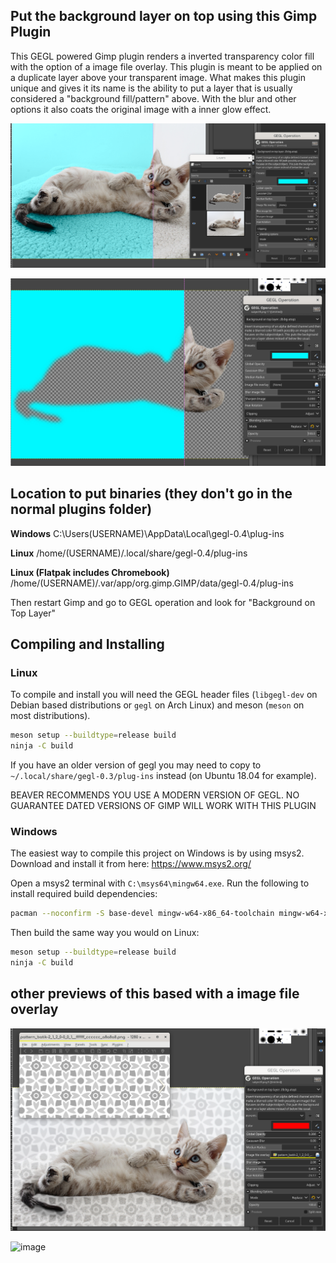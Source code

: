 ## Put the background layer on top using this Gimp Plugin
This GEGL powered Gimp plugin renders a inverted transparency color fill with the option of a image file overlay. This plugin is meant to be applied on a duplicate layer above your transparent image. What makes this plugin unique and gives it its name  is the ability to put a layer that is usually considered a "background fill/pattern" above. With the blur and other options it also coats the original image with a inner glow effect. 

![image preview](/previews/focus_applying_on_removed_background.png)

![image preview](/previews/focus_layer_above.png)

## Location to put binaries (they don't go in the normal plugins folder)

**Windows**
 C:\Users\(USERNAME)\AppData\Local\gegl-0.4\plug-ins
 
**Linux**
 /home/(USERNAME)/.local/share/gegl-0.4/plug-ins
 
**Linux (Flatpak includes Chromebook)**
/home/(USERNAME)/.var/app/org.gimp.GIMP/data/gegl-0.4/plug-ins

Then restart Gimp and go to GEGL operation and look for "Background on Top Layer"

## Compiling and Installing

### Linux

To compile and install you will need the GEGL header files (`libgegl-dev` on
Debian based distributions or `gegl` on Arch Linux) and meson (`meson` on
most distributions).

```bash
meson setup --buildtype=release build
ninja -C build

```

If you have an older version of gegl you may need to copy to `~/.local/share/gegl-0.3/plug-ins`
instead (on Ubuntu 18.04 for example).

BEAVER RECOMMENDS YOU USE A MODERN VERSION OF GEGL. NO GUARANTEE DATED VERSIONS OF GIMP WILL WORK WITH THIS PLUGIN 

### Windows

The easiest way to compile this project on Windows is by using msys2.  Download
and install it from here: https://www.msys2.org/

Open a msys2 terminal with `C:\msys64\mingw64.exe`.  Run the following to
install required build dependencies:

```bash
pacman --noconfirm -S base-devel mingw-w64-x86_64-toolchain mingw-w64-x86_64-meson mingw-w64-x86_64-gegl
```

Then build the same way you would on Linux:

```bash
meson setup --buildtype=release build
ninja -C build
```

## other previews of this based with a image file overlay

![image preview](/previews/image_file_used.png)

![image](https://github.com/LinuxBeaver/Gimp_Background_layer_on_top_plugin/assets/78667207/5661a2ff-bed5-4ad3-b841-e4d4ba49cf04)





